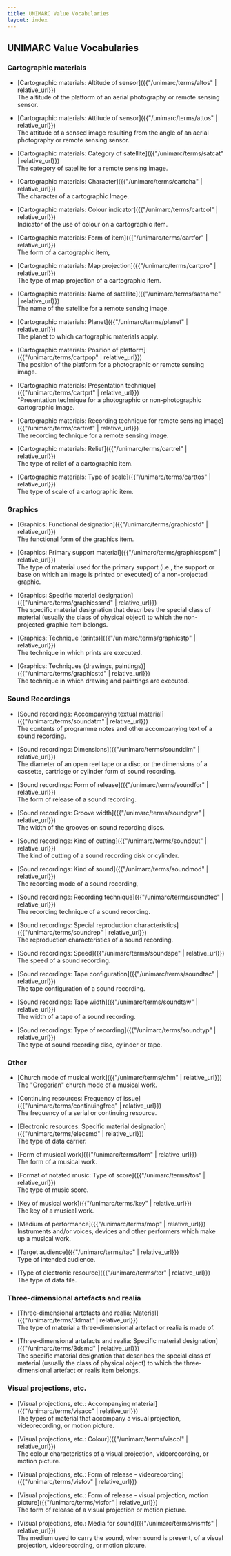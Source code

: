 ```yaml
---
title: UNIMARC Value Vocabularies
layout: index
---
```


## UNIMARC Value Vocabularies

### Cartographic materials

* [Cartographic materials: Altitude of sensor]({{"/unimarc/terms/altos" | relative_url}})  
The altitude of the platform of an aerial photography or remote sensing sensor.

* [Cartographic materials: Attitude of sensor]({{"/unimarc/terms/attos" | relative_url}})  
The attitude of a sensed image resulting from the angle of an aerial photography or remote sensing sensor.

* [Cartographic materials: Category of satellite]({{"/unimarc/terms/satcat" | relative_url}})  
The category of satellite for a remote sensing image.

* [Cartographic materials: Character]({{"/unimarc/terms/cartcha" | relative_url}})  
The character of a cartographic Image.

* [Cartographic materials: Colour indicator]({{"/unimarc/terms/cartcol" | relative_url}})  
Indicator of the use of colour on a cartographic item.

* [Cartographic materials: Form of item]({{"/unimarc/terms/cartfor" | relative_url}})  
The form of a cartographic item,

* [Cartographic materials: Map projection]({{"/unimarc/terms/cartpro" | relative_url}})  
The type of map projection of a cartographic item.

* [Cartographic materials: Name of satellite]({{"/unimarc/terms/satname" | relative_url}})  
The name of the satellite for a remote sensing image.

* [Cartographic materials: Planet]({{"/unimarc/terms/planet" | relative_url}})  
The planet to which cartographic materials apply.

* [Cartographic materials: Position of platform]({{"/unimarc/terms/cartpop" | relative_url}})  
The position of the platform for a photographic or remote sensing image.

* [Cartographic materials: Presentation technique]({{"/unimarc/terms/cartprt" | relative_url}})  
"Presentation technique for a photographic or non-photographic cartographic image.

* [Cartographic materials: Recording technique for remote sensing image]({{"/unimarc/terms/cartret" | relative_url}})  
The recording technique for a remote sensing image.

* [Cartographic materials: Relief]({{"/unimarc/terms/cartrel" | relative_url}})  
The type of relief of a cartographic item.

* [Cartographic materials: Type of scale]({{"/unimarc/terms/carttos" | relative_url}})  
The type of scale of a cartographic item.

### Graphics

* [Graphics: Functional designation]({{"/unimarc/terms/graphicsfd" | relative_url}})  
The functional form of the graphics item.

* [Graphics: Primary support material]({{"/unimarc/terms/graphicspsm" | relative_url}})  
The type of material used for the primary support (i.e., the support or base on which an image is printed or executed) of a non-projected graphic.

* [Graphics: Specific material designation]({{"/unimarc/terms/graphicssmd" | relative_url}})  
The specific material designation that describes the special class of material (usually  the class of physical object) to which the non-projected graphic item belongs.

* [Graphics: Technique (prints)]({{"/unimarc/terms/graphicstp" | relative_url}})  
The technique in which prints are executed.

* [Graphics: Techniques (drawings, paintings)]({{"/unimarc/terms/graphicstd" | relative_url}})  
The technique in which drawing and paintings are executed.

### Sound Recordings

* [Sound recordings: Accompanying textual material]({{"/unimarc/terms/soundatm" | relative_url}})  
The contents of programme notes and other accompanying text of a sound recording.

* [Sound recordings: Dimensions]({{"/unimarc/terms/sounddim" | relative_url}})  
The diameter of an open reel tape or a disc, or the dimensions of a cassette, cartridge or cylinder form of sound recording.

* [Sound recordings: Form of release]({{"/unimarc/terms/soundfor" | relative_url}})  
The form of release of a sound recording.

* [Sound recordings: Groove width]({{"/unimarc/terms/soundgrw" | relative_url}})  
The width of the grooves on sound recording discs.

* [Sound recordings: Kind of cutting]({{"/unimarc/terms/soundcut" | relative_url}})  
The kind of cutting of a sound recording disk or cylinder.

* [Sound recordings: Kind of sound]({{"/unimarc/terms/soundmod" | relative_url}})  
The recording mode of a sound recording,

* [Sound recordings: Recording technique]({{"/unimarc/terms/soundtec" | relative_url}})  
The recording technique of a sound recording.

* [Sound recordings: Special reproduction characteristics]({{"/unimarc/terms/soundrep" | relative_url}})  
The reproduction characteristics of a sound recording.

* [Sound recordings: Speed]({{"/unimarc/terms/soundspe" | relative_url}})  
The speed of a sound recording.

* [Sound recordings: Tape configuration]({{"/unimarc/terms/soundtac" | relative_url}})  
The tape configuration of a sound recording.

* [Sound recordings: Tape width]({{"/unimarc/terms/soundtaw" | relative_url}})  
The width of a tape of a sound recording.

* [Sound recordings: Type of recording]({{"/unimarc/terms/soundtyp" | relative_url}})  
The type of sound recording disc, cylinder or tape.

### Other

* [Church mode of musical work]({{"/unimarc/terms/chm" | relative_url}})  
The &quot;Gregorian&quot; church mode of a musical work.

* [Continuing resources: Frequency of issue]({{"/unimarc/terms/continuingfreq" | relative_url}})  
The frequency of a  serial or continuing resource.

* [Electronic resources: Specific material designation]({{"/unimarc/terms/elecsmd" | relative_url}})  
The type of data carrier.

* [Form of musical work]({{"/unimarc/terms/fom" | relative_url}})  
The form of a musical work.

* [Format of notated music: Type of score]({{"/unimarc/terms/tos" | relative_url}})  
The type of music score.

* [Key of musical work]({{"/unimarc/terms/key" | relative_url}})  
The key of a musical work.

* [Medium of performance]({{"/unimarc/terms/mop" | relative_url}})  
Instruments and/or voices, devices and other performers which make up a musical work.

* [Target audience]({{"/unimarc/terms/tac" | relative_url}})  
Type of intended audience.

* [Type of electronic resource]({{"/unimarc/terms/ter" | relative_url}})  
The type of data file.

### Three-dimensional artefacts and realia

* [Three-dimensional artefacts and realia: Material]({{"/unimarc/terms/3dmat" | relative_url}})  
The type of material a three-dimensional artefact or realia is made of.

* [Three-dimensional artefacts and realia: Specific material designation]({{"/unimarc/terms/3dsmd" | relative_url}})  
The specific material designation that describes the special class of material (usually the class of physical object) to which the three-dimensional artefact or realis item belongs.

### Visual projections, etc.

* [Visual projections, etc.: Accompanying material]({{"/unimarc/terms/visacc" | relative_url}})  
The types of material that accompany a visual projection, videorecording, or motion picture.

* [Visual projections, etc.: Colour]({{"/unimarc/terms/viscol" | relative_url}})  
The colour characteristics of a visual projection, videorecording, or motion picture.

* [Visual projections, etc.: Form of release - videorecording]({{"/unimarc/terms/visfov" | relative_url}})  

* [Visual projections, etc.: Form of release - visual projection, motion picture]({{"/unimarc/terms/visfor" | relative_url}})  
The form of release of a visual projection or motion picture.

* [Visual projections, etc.: Media for sound]({{"/unimarc/terms/vismfs" | relative_url}})  
The medium used to carry the sound, when sound is present, of a visual projection, videorecording, or motion picture.
